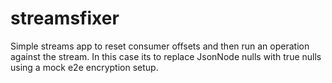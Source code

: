 # streamsfixer

Simple streams app to reset consumer offsets and then run an operation against the stream. In this case
its to replace JsonNode nulls with true nulls using a mock e2e encryption setup.